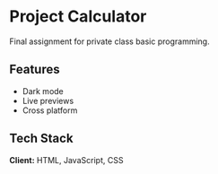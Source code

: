 # Project Calculator

Final assignment for private class basic programming.




## Features

- Dark mode
- Live previews
- Cross platform


## Tech Stack

**Client:** HTML, JavaScript, CSS


